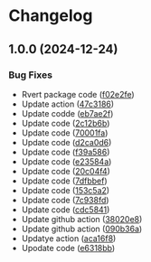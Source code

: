# Changelog

## 1.0.0 (2024-12-24)


### Bug Fixes

* Rvert package code ([f02e2fe](https://github.com/hasithaishere/sharp-heic-lambda-layer/commit/f02e2fe525631378ec1660dc9633b97a3c04ac3d))
* Update action ([47c3186](https://github.com/hasithaishere/sharp-heic-lambda-layer/commit/47c3186124b2dfcad0510fa1d7d5ac2acbe93da6))
* Update codde ([eb7ae2f](https://github.com/hasithaishere/sharp-heic-lambda-layer/commit/eb7ae2fa2ef0fbb603b68c979ae87a9fd5ffd757))
* Update code ([2c12b6b](https://github.com/hasithaishere/sharp-heic-lambda-layer/commit/2c12b6baba1b40a0fb1ead9bf2d9320541ba87d3))
* Update code ([70001fa](https://github.com/hasithaishere/sharp-heic-lambda-layer/commit/70001fa7b31f08df98e82c0cd8a42b521f4fcac3))
* Update code ([d2ca0d6](https://github.com/hasithaishere/sharp-heic-lambda-layer/commit/d2ca0d62fe3dc588712a2b3845b2cc4740e47bd3))
* Update code ([f39a586](https://github.com/hasithaishere/sharp-heic-lambda-layer/commit/f39a5865d2f3d33854d4dc292b1d55af80538224))
* Update code ([e23584a](https://github.com/hasithaishere/sharp-heic-lambda-layer/commit/e23584ac969320e5630b4e94e4af68d1bcf13c5e))
* Update code ([20c04f4](https://github.com/hasithaishere/sharp-heic-lambda-layer/commit/20c04f4cf5d7c8c5ffe9b196d9b1c6adaeef4f2e))
* Update code ([7dfbbef](https://github.com/hasithaishere/sharp-heic-lambda-layer/commit/7dfbbef502f94a37b16f76fbbe4b8b62bbde0c0e))
* Update code ([153c5a2](https://github.com/hasithaishere/sharp-heic-lambda-layer/commit/153c5a27e211326f5d02934a546220be734d65f8))
* Update code ([7c938fd](https://github.com/hasithaishere/sharp-heic-lambda-layer/commit/7c938fd2f2d7f832ef77ffff16a19904124fccf7))
* Update code ([cdc5841](https://github.com/hasithaishere/sharp-heic-lambda-layer/commit/cdc5841d947d03b3640a66d7fb73c6b51022fe6d))
* Update github action ([38020e8](https://github.com/hasithaishere/sharp-heic-lambda-layer/commit/38020e815a22fea2966f14386729bfd051bf7f25))
* Update github action ([090b36a](https://github.com/hasithaishere/sharp-heic-lambda-layer/commit/090b36aed06a74b944cbcb8729fd7e98187a6ef1))
* Updatye action ([aca16f8](https://github.com/hasithaishere/sharp-heic-lambda-layer/commit/aca16f80b3e96f8f1d5d350f6aac01ac9a997701))
* Upodate code ([e6318bb](https://github.com/hasithaishere/sharp-heic-lambda-layer/commit/e6318bb00484d4e2885b1895a6f0e0931c32ceb0))

